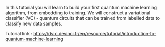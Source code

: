 
In this tutorial you will learn to build your first quantum machine learning algorithm, from embedding to training. We will construct a variational classifier (VC) - quantum circuits that can be trained from labelled data to classify new data samples.

Tutorial link : https://dvic.devinci.fr/en/resource/tutorial/introduction-to-quantum-machine-learning

